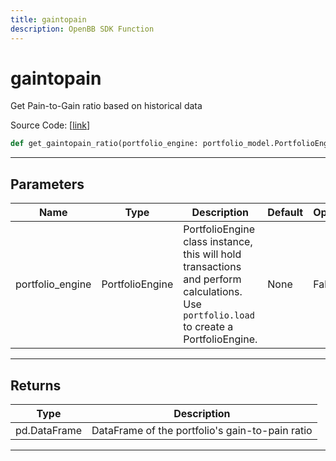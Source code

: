 ```yaml
---
title: gaintopain
description: OpenBB SDK Function
---
```


# gaintopain

Get Pain-to-Gain ratio based on historical data

Source Code: [[link](https://github.com/OpenBB-finance/OpenBBTerminal/tree/main/openbb_terminal/portfolio/portfolio_model.py#L1207)]
```python
def get_gaintopain_ratio(portfolio_engine: portfolio_model.PortfolioEngine) -> None
```
---
## Parameters
| Name | Type | Description | Default | Optional |
| ---- | ---- | ----------- | ------- | -------- |
| portfolio_engine | PortfolioEngine | PortfolioEngine class instance, this will hold transactions and perform calculations.<br/>Use `portfolio.load` to create a PortfolioEngine. | None | False |

---
## Returns
| Type | Description |
| ---- | ----------- |
| pd.DataFrame | DataFrame of the portfolio's gain-to-pain ratio |
---
